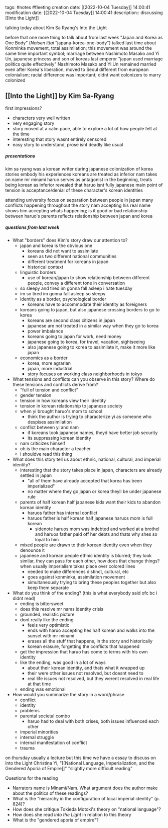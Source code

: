 tags: #notes #fleeting
creation date: [[2022-10-04 Tuesday]] 14:00:41
modification date: [[2022-10-04 Tuesday]] 14:00:41
description:: discussing [[Into the Light]]

talking today about Kim Sa Ryang's Into the Light

before that one more thing to talk about from last week
"Japan and Korea as One Body" (*Naisen ittai* "japana-korea-one-body")
talked last time about Konminka movement, total assimilation; this movement was around the same time
important symbol; marriage between Nashimoto Masako and Yi Un, japanese princess and son of koreas last emperor
"japan used marriage politics quite effectively"
Nashimoto Masako and Yi Un remained married even after Korea's liberation, moved to Seoul
different from european colonialism; racial difference was important; didnt want colonizers to marry colonized

## [[Into the Light]] by Kim Sa-Ryang
first impressions?
- characters very well written
- very engaging story
- story moved at a calm pace, able to explore a lot of how people felt at the time
- interesting that story wasnt entirely censored
- easy story to understand, prose isnt deadly like usual

##### presentations
kim sa ryang was a korean writer during japanese colonization of korea
stories embody his experiences
koreans are treated as inferior
nam takes on name mr minami
haruo serves as antagonist in the beginning, treats being korean as inferior
revealed that haruo isnt fully japanese
main point of tension is acceptance/denial of these character's korean identities

attending university
focus on separation between people in japan
many conflicts happening throughout the story
nam accepting his real name shows him accepting whats happening; is it good or bad
relationship between haruo's parents reflects relationship between japan and korea

##### questions from last week
- What "borders" does Kim's story draw our attention to?
	- japan and korea is the obvious one
		- koreans did not want to assimilate
		- seen as two different national communities
		- different treatment for koreans in japan
		- historical context
	- linguistic borders
		- use of korean/japan to show relationship between different people, convey a different tone in conversation
	- so sleepy and tired im gonna fall asleep i hate tuesday
	- im so tired im gonna fall asleep so sleepy
	- identity as a border, psychological border
		- koreans have to accommodate their identity as foreigners
	- koreans going to japan, but also japanese crossing borders to go to korea
		- koreans are second class citizens in japan
		- japanese are not treated in a similar way when they go to korea
		- power imbalance
		- koreans going to japan for work, need money
		- japanese going to korea, for travel, vacation, sightseeing
		- also japanese going to korea to assimilate it, make it more like japan
	- economics as a border
		- korea, more agrarian
		- japan, more industrial
		- story focuses on working class neighborhoods in tokyo
- What tensions and conflicts can you observe in this story? Where do these tensions and conflicts derive from?
	- "full of tension and conflict"
	- gender tension
	- tension in how koreans view their identity
	- tension in korean relationship to japanese society
	- when yi brought haruo's mom to school
		- think the author is trying to characterize yi as someone who despises assimilation
	- conflict between yi and nam
		- if koreans took japanese names, theyd have better job security
		- its suppressing korean identity
	- nam criticizes himself
	- oh is the main character a teacher
	- i shouldve read this thing
- What does this story tell us about ethnic, national, cultural, and imperial identity?
	- interesting that the story takes place in japan, characters are already settled in japan
		- "all of them have already accepted that korea has been imperialized"
		- no matter where they go japan or korea theyll be under japanese rule
	- parents of half korean half japanese kids want their kids to abandon korean identity
		- haruos father has internal conflict
		- haruos father is half korean half japanese haruos mom is full korean
			- sidenote haruos mom was indebted and worked at a brothel and haruos father paid off her debts and thats why shes so loyal to him
	- mixed people are drawn to their korean identity even when they denounce it
	- japanese and korean people ethnic identity is blurred; they look similar, they can pass for each other, how does that change things? when usually imperialism takes place over colored lines
		- needed to make differences distinct, cultural, etc
		- goes against konminka, assimilation movement
		- simultaneously trying to bring these peoples together but also keep them separate
- What do you think of the ending? (this is what everybody said ofc bc i didnt read)
	- ending is bittersweet
	- does this resolve mr nams identity crisis
	- grounded, realistic picture
	- dont really like the ending
		- feels very optimistic
		- ends with haruo accepting hes half korean and walks into the sunset with mr minami
		- erases all the stuff that happens, in the story and historically
		- korean erasure, forgetting the conflicts that happened
	- get the impression that haruo has come to terms with his own identity
	- like the ending, was good in a lot of ways
		- about their korean identity, and thats what it wrapped up
		- their were other issues not resolved, but doesnt need to
		- real life issues not resolved, but they werent resolved in real life at that time
	- ending was emotional
- How would you summarize the story in a word/phrase
	- conflict
	- identity
	- problems
	- parental societal combo
		- haruo had to deal with both crises, both issues influenced each other
	- imperial minorities
	- internal struggle
	- internal manifestation of conflict
	- trauma

on thursday
usually a lecture but this time we have a essay to discuss on Into the Light
Christina Yi, "[[National Language, Imperialization, and the Gendered Aporia of Empire]]"
"slightly more difficult reading"

Questions for the reading
- Narrators name is Minami/Nam. What argument does the author make about the politics of these readings?
- What is the "hierarchy in the configuration of local imperial identity" (p. 824)?
- How does she critique Tokieda Motoki's theory on "national language"?
- How does she read *Into the Light* in relation to this theory
- What is the "gendered aporia of empire"?

